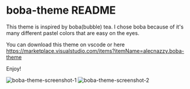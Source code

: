 # boba-theme README

This theme is inspired by boba(bubble) tea. I chose boba because of it's many different
pastel colors that are easy on the eyes. 

You can download this theme on vscode or here https://marketplace.visualstudio.com/items?itemName=alecnazzy.boba-theme

Enjoy!

![boba-theme-screenshot-1](https://user-images.githubusercontent.com/90207985/204116190-70d519e3-6a5e-4784-9f58-0a0a612c1e38.png)
![boba-theme-screenshot-2](https://user-images.githubusercontent.com/90207985/204116191-88fb7beb-1b71-4237-814f-c522616b518d.png)